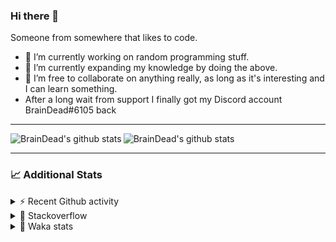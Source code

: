 ### Hi there 👋

Someone from somewhere that likes to code.

- 🔭 I’m currently working on random programming stuff.
- 🌱 I’m currently expanding my knowledge by doing the above.
- 👯 I’m free to collaborate on anything really, as long as it's interesting and I can learn something.
- After a long wait from support I finally got my Discord account BrainDead#6105 back
<hr>


<img alt="BrainDead's github stats" align="left" src="https://github-readme-stats.vercel.app/api?username=albertopoljak&count_private=true&show_icons=true&theme=radical&hide_border=true"/>
<img alt="BrainDead's github stats" align="left" src="https://github-readme-stats.vercel.app/api/top-langs/?username=albertopoljak&layout=compact&theme=radical&hide_border=true&card_width=250"/>
<br clear="left"/>

<hr>

### 📈 Additional Stats

<details>
  <summary>⚡ Recent Github activity</summary>
  <br/>

  <!--START_SECTION:activity-->
1. 🗣 Commented on [#10](https://github.com/albertopoljak/orindance.party/issues/10) in [albertopoljak/orindance.party](https://github.com/albertopoljak/orindance.party)
2. ❗️ Opened issue [#81889](https://github.com/odoo/odoo/issues/81889) in [odoo/odoo](https://github.com/odoo/odoo)
3. 🗣 Commented on [#64](https://github.com/HuyaneMatsu/hata/issues/64) in [HuyaneMatsu/hata](https://github.com/HuyaneMatsu/hata)
4. 💪 Opened PR [#64](https://github.com/HuyaneMatsu/hata/pull/64) in [HuyaneMatsu/hata](https://github.com/HuyaneMatsu/hata)
5. 🗣 Commented on [#158](https://github.com/Tortoise-Community/Tortoise-BOT/issues/158) in [Tortoise-Community/Tortoise-BOT](https://github.com/Tortoise-Community/Tortoise-BOT)
  <!--END_SECTION:activity-->
</details>

<details>
  <summary>👀 Stackoverflow</summary>

  [![Omid Nikrah StackOverflow](https://github-readme-stackoverflow.vercel.app/?userID=11311072&theme=dark)](https://stackoverflow.com/users/11311072/braindead)

</details>

<details>
  <summary>🤖 Waka stats</summary>
  <br/>

  <!--START_SECTION:waka-->
![Profile Views](http://img.shields.io/badge/Profile%20Views-2-blue)

![Lines of code](https://img.shields.io/badge/From%20Hello%20World%20I%27ve%20Written-274956%20lines%20of%20code-blue)

**🐱 My Github Data** 

> 🏆 142 Contributions in the Year 2022
 > 
> 📦 149.0 kB Used in Github's Storage 
 > 
> 💼 Opted to Hire
 > 
> 📜 33 Public Repositories 
 > 
> 🔑 10 Private Repositories  
 > 
**I'm an Early 🐤** 

```text
🌞 Morning    209 commits    ██████░░░░░░░░░░░░░░░░░░░   25.52% 
🌆 Daytime    317 commits    █████████░░░░░░░░░░░░░░░░   38.71% 
🌃 Evening    202 commits    ██████░░░░░░░░░░░░░░░░░░░   24.66% 
🌙 Night      91 commits     ██░░░░░░░░░░░░░░░░░░░░░░░   11.11%

```
📅 **I'm Most Productive on Wednesday** 

```text
Monday       127 commits    ████░░░░░░░░░░░░░░░░░░░░░   15.51% 
Tuesday      151 commits    ████░░░░░░░░░░░░░░░░░░░░░   18.44% 
Wednesday    163 commits    █████░░░░░░░░░░░░░░░░░░░░   19.9% 
Thursday     140 commits    ████░░░░░░░░░░░░░░░░░░░░░   17.09% 
Friday       101 commits    ███░░░░░░░░░░░░░░░░░░░░░░   12.33% 
Saturday     61 commits     █░░░░░░░░░░░░░░░░░░░░░░░░   7.45% 
Sunday       76 commits     ██░░░░░░░░░░░░░░░░░░░░░░░   9.28%

```


📊 **This Week I Spent My Time On** 

```text
💬 Programming Languages: 
Python                   8 hrs 17 mins       ████████████░░░░░░░░░░░░░   47.63% 
XML                      4 hrs 6 mins        ██████░░░░░░░░░░░░░░░░░░░   23.66% 
JavaScript               3 hrs 16 mins       ████░░░░░░░░░░░░░░░░░░░░░   18.8% 
Markdown                 55 mins             █░░░░░░░░░░░░░░░░░░░░░░░░   5.33% 
Gettext Catalog          11 mins             ░░░░░░░░░░░░░░░░░░░░░░░░░   1.1%

🐱‍💻 Projects: 
odoo_14                  16 hrs 19 mins      ███████████████████████░░   93.87% 
MC-Fart-Mic              1 hr 1 min          █░░░░░░░░░░░░░░░░░░░░░░░░   5.89% 
glovia_custom_addons     1 min               ░░░░░░░░░░░░░░░░░░░░░░░░░   0.16% 
-MC-Fart-Mic-Audio       0 secs              ░░░░░░░░░░░░░░░░░░░░░░░░░   0.08%

💻 Operating System: 
Linux                    17 hrs 23 mins      █████████████████████████   100.0%

```

**I Mostly Code in Python** 

```text
Python                   31 repos            ███████████████████░░░░░░   79.49% 
Java                     4 repos             ██░░░░░░░░░░░░░░░░░░░░░░░   10.26% 
TypeScript               1 repo              ░░░░░░░░░░░░░░░░░░░░░░░░░   2.56% 
JavaScript               1 repo              ░░░░░░░░░░░░░░░░░░░░░░░░░   2.56% 
HTML                     1 repo              ░░░░░░░░░░░░░░░░░░░░░░░░░   2.56%

```



 Last Updated on 10/02/2022
<!--END_SECTION:waka-->
</details>
